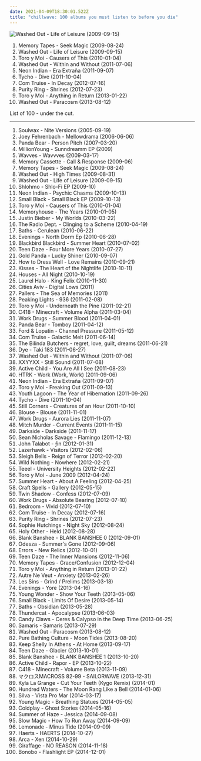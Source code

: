 ```yaml
---
date: 2021-04-09T18:30:01.522Z
title: "chillwave: 100 albums you must listen to before you die"
---
```

![Washed Out - Life of Leisure (2009-09-15)](http://coverartarchive.org/release/20fc2ec8-d864-3001-8cc2-e9ed4fac11fa/12748515762-500.jpg "Washed Out - Life of Leisure (2009-09-15)")
<ol class="albums">
<li data-cover="https://img.discogs.com/-jTtx8i_9nYOcmOknXjVaFcnjpo=/fit-in/560x600/filters:strip_icc():format(jpeg):mode_rgb():quality(90)/discogs-images/R-1906121-1251551154.jpeg.jpg" data-tags="chillwave, electronica" role="button">Memory Tapes - Seek Magic (2009-08-24)</li>
<li data-cover="http://coverartarchive.org/release/20fc2ec8-d864-3001-8cc2-e9ed4fac11fa/12748515762-500.jpg" data-tags="chillwave" role="button">Washed Out - Life of Leisure (2009-09-15)</li>
<li data-cover="http://coverartarchive.org/release/a475ed3c-a989-49de-92ec-4e7c1f2fed68/7868018573-500.jpg" data-tags="chillwave" role="button">Toro y Moi - Causers of This (2010-01-04)</li>
<li data-cover="http://coverartarchive.org/release/9e944b69-8e75-47f7-8d85-1a2584bf3f7c/25694000082-500.jpg" data-tags="chillwave" role="button">Washed Out - Within and Without (2011-07-06)</li>
<li data-cover="http://coverartarchive.org/release/80418cea-5f7e-48b9-a7de-d58175e51531/18047710272-500.jpg" data-tags="synthpop, electronic, chillwave" role="button">Neon Indian - Era Extraña (2011-09-07)</li>
<li data-cover="https://img.discogs.com/2JcwwR1Kz7tn8vXgwRsx6ebrk6I=/fit-in/600x600/filters:strip_icc():format(jpeg):mode_rgb():quality(90)/discogs-images/R-3210485-1320619766.jpeg.jpg" data-tags="electronic, downtempo" role="button">Tycho - Dive (2011-10-04)</li>
<li data-cover="http://coverartarchive.org/release/f7440029-f3e4-43c9-b673-2e5327eb9826/1553282324-500.jpg" data-tags="electronic, downtempo, new wave, chillwave, synth-pop" role="button">Com Truise - In Decay (2012-07-16)</li>
<li data-cover="http://coverartarchive.org/release/3148628c-f648-45c0-95ea-b03dc0716e99/1568868601-500.jpg" data-tags="synthpop" role="button">Purity Ring - Shrines (2012-07-23)</li>
<li data-cover="http://coverartarchive.org/release/3206bb7e-f4fc-486e-af0c-1ea106a47fc9/2934325843-500.jpg" data-tags="electronic, chillwave" role="button">Toro y Moi - Anything in Return (2013-01-22)</li>
<li data-cover="https://img.discogs.com/WAqPrBPYPCgvkJyhJCOO_47EPR4=/fit-in/500x500/filters:strip_icc():format(jpeg):mode_rgb():quality(90)/discogs-images/R-4806146-1376515091-8229.jpeg.jpg" data-tags="chillwave" role="button">Washed Out - Paracosm (2013-08-12)</li>
</ol>
List of 100 - under the cut.
<!-- more -->

_________________

<ol class="albums">
<li data-cover="http://coverartarchive.org/release/ae39aa8d-3955-412f-8801-fd57b624ed8b/7754380019-500.jpg" data-tags="electronic, dance, electro" role="button">
Soulwax - Nite Versions (2005-09-19)
</li>
<li data-cover="http://coverartarchive.org/release/be17da0c-a4fe-4c52-9d61-b5af0b6f54a2/5227824032-500.jpg" data-tags="electronic" role="button">
Joey Fehrenbach - Mellowdrama (2006-06-06)
</li>
<li data-cover="http://coverartarchive.org/release/d40165ac-a2c9-4ab7-9844-b643106a5a9b/13817952025-500.jpg" data-tags="experimental, indie" role="button">
Panda Bear - Person Pitch (2007-03-20)
</li>
<li data-cover="http://coverartarchive.org/release/ff25aa1e-ad78-4153-b93b-b0d10b93b6ac/1250971538-500.jpg" data-tags="chillwave" role="button">
MillionYoung - Sunndreamm EP (2009)
</li>
<li data-cover="http://coverartarchive.org/release/7b486ece-791b-4c15-9ec4-e4153da769d6/4827627615-500.jpg" data-tags="lo-fi" role="button">
Wavves - Wavvves (2009-03-17)
</li>
<li data-cover="http://coverartarchive.org/release/fff84f79-dfc4-37e5-a7c3-269c8316a55b/1251144355-500.jpg" data-tags="dreampop, chillwave" role="button">
Memory Cassette - Call & Response (2009-06)
</li>
<li data-cover="https://img.discogs.com/-jTtx8i_9nYOcmOknXjVaFcnjpo=/fit-in/560x600/filters:strip_icc():format(jpeg):mode_rgb():quality(90)/discogs-images/R-1906121-1251551154.jpeg.jpg" data-tags="chillwave, electronica" role="button">
Memory Tapes - Seek Magic (2009-08-24)
</li>
<li data-cover="http://coverartarchive.org/release/4660ee18-b7e2-43e8-9712-f8eb1e23656c/4157979888-500.jpg" data-tags="electronic, electropop, chill" role="button">
Washed Out - High Times (2009-08-31)
</li>
<li data-cover="http://coverartarchive.org/release/20fc2ec8-d864-3001-8cc2-e9ed4fac11fa/12748515762-500.jpg" data-tags="chillwave" role="button">
Washed Out - Life of Leisure (2009-09-15)
</li>
<li data-cover="http://coverartarchive.org/release/4ea83848-98c4-46e9-ada2-219c5044eaa0/24588619185-500.jpg" data-tags="instrumental, experimental, idm, glitch, broken beat, glitch-hop, chillwave, chilwave" role="button">
Shlohmo - Shlo-Fi EP (2009-10)
</li>
<li data-cover="http://coverartarchive.org/release/84878622-883d-4ca0-ab2f-3f8002d2f214/12086273623-500.jpg" data-tags="electronic" role="button">
Neon Indian - Psychic Chasms (2009-10-13)
</li>
<li data-cover="http://coverartarchive.org/release/c0872afa-87f9-4272-a5c2-2f839b6b0793/6289001231-500.jpg" data-tags="lo-fi" role="button">
Small Black - Small Black EP (2009-10-13)
</li>
<li data-cover="http://coverartarchive.org/release/a475ed3c-a989-49de-92ec-4e7c1f2fed68/7868018573-500.jpg" data-tags="chillwave" role="button">
Toro y Moi - Causers of This (2010-01-04)
</li>
<li data-cover="http://coverartarchive.org/release/909547b7-b7a0-4904-b7ce-1a051a9a4f6f/1236363023-500.jpg" data-tags="dream pop" role="button">
Memoryhouse - The Years (2010-01-05)
</li>
<li data-cover="http://coverartarchive.org/release/6bfba6d5-71fc-454b-b3a0-63632a1459fa/20855090957-500.jpg" data-tags="totec radio, justin bieber, goregrind, justin bieber my worlds" role="button">
Justin Bieber - My Worlds (2010-03-22)
</li>
<li data-cover="http://coverartarchive.org/release/cc6f7a05-e1c4-4039-9eb3-8c8ccd37e6b1/13919864002-500.jpg" data-tags="indie pop, shoegaze" role="button">
The Radio Dept. - Clinging to a Scheme (2010-04-19)
</li>
<li data-cover="http://coverartarchive.org/release/5ddd6650-d435-447d-8679-98a63ddaf637/3944000674-500.jpg" data-tags="electronic, downtempo, idm" role="button">
Baths - Cerulean (2010-06-22)
</li>
<li data-cover="http://coverartarchive.org/release/20ceb8e9-7362-4c6b-a1cd-c6648eae629f/13018204281-500.jpg" data-tags="chillout, electronic, experimental, downtempo, shoegaze, surreal, chillwave, summer albums" role="button">
Evenings - North Dorm Ep (2010-06-28)
</li>
<li data-cover="http://coverartarchive.org/release/97c3ab39-fc2d-4596-a1d0-5690cc80c253/26018767908-500.jpg" data-tags="chillwave" role="button">
Blackbird Blackbird - Summer Heart (2010-07-02)
</li>
<li data-cover="http://coverartarchive.org/release/d977c2f2-dfe6-45a5-91bb-f180a9249587/27112054568-500.jpg" data-tags="chillwave" role="button">
Teen Daze - Four More Years (2010-07-27)
</li>
<li data-cover="http://coverartarchive.org/release/66450c0a-f538-3a84-ab0a-3b486b7b25a0/9747625803-500.jpg" data-tags="idm" role="button">
Gold Panda - Lucky Shiner (2010-09-07)
</li>
<li data-cover="http://coverartarchive.org/release/672b0552-385f-400e-9934-eaed8fe770c8/6610332297-500.jpg" data-tags="ambient" role="button">
How to Dress Well - Love Remains (2010-09-21)
</li>
<li data-cover="http://coverartarchive.org/release/1f3a5400-0b39-42a7-9089-65ba220737ba/3010696860-500.jpg" data-tags="synthpop" role="button">
Kisses - The Heart of the Nightlife (2010-10-11)
</li>
<li data-cover="https://img.discogs.com/hZxHJ6552hDvtEy_554gCcCdwro=/fit-in/396x396/filters:strip_icc():format(jpeg):mode_rgb():quality(90)/discogs-images/R-2584835-1291729897.jpeg.jpg" data-tags="chillout, electronic, ambient, indie rock, indie electronic, lo-fi, dreamy, dream pop, relaxing, chillwave, ambiental, alternative pop/rock, alternative-indie rock" role="button">
Houses - All Night (2010-10-19)
</li>
<li data-cover="https://img.discogs.com/aUrgLxIHY9fkjIO8m4LghC4z0_I=/fit-in/600x603/filters:strip_icc():format(jpeg):mode_rgb():quality(90)/discogs-images/R-2531250-1293487636.jpeg.jpg" data-tags="experimental, abstract, chillwave, synth-pop, witch house, glo-fi, witch chill, newbreed, chill witch, 2010 faves" role="button">
Laurel Halo - King Felix (2010-11-30)
</li>
<li data-cover="http://coverartarchive.org/release/dc46474b-67bb-4858-bdb0-7a30ac4d5e5c/4809278289-500.jpg" data-tags="hip-hop, rap, alternative hip-hop, chillwave, alternative rap, cloud rap" role="button">
Cities Aviv - Digital Lows (2011)
</li>
<li data-cover="http://coverartarchive.org/release/338ebb3f-7c74-45be-8fa8-63197425e5c3/19667290620-500.jpg" data-tags="chillwave, electonic, my best discoveries, my gang 11, songs that remind me of minttea" role="button">
Pallers - The Sea of Memories (2011)
</li>
<li data-cover="http://coverartarchive.org/release/b1329a36-0ad1-4bb9-8024-b579c15c4d17/1266208666-500.jpg" data-tags="dub" role="button">
Peaking Lights - 936 (2011-02-08)
</li>
<li data-cover="http://coverartarchive.org/release/03b381ba-f859-3da0-873c-e359c56f25dd/12929911749-500.jpg" data-tags="indie pop, psychedelic" role="button">
Toro y Moi - Underneath the Pine (2011-02-21)
</li>
<li data-cover="http://coverartarchive.org/release/5e396e48-5bc1-4d28-ab34-ee77dc534fed/22120675980-500.jpg" data-tags="ambient" role="button">
C418 - Minecraft - Volume Alpha (2011-03-04)
</li>
<li data-cover="http://coverartarchive.org/release/30f5f4f6-8538-437a-9370-886a51f50bfc/1383687414-500.jpg" data-tags="electronic, indie, lo-fi, dreamy, dream pop, chillwave" role="button">
Work Drugs - Summer Blood (2011-04-01)
</li>
<li data-cover="http://coverartarchive.org/release/8d5b56e7-7412-4724-9407-039e64ecd014/13800964524-500.jpg" data-tags="indie, experimental, experimental rock, paw tracks" role="button">
Panda Bear - Tomboy (2011-04-12)
</li>
<li data-cover="https://img.discogs.com/ut1GJKVFVD256JQ424WuONnxL7M=/fit-in/500x500/filters:strip_icc():format(jpeg):mode_rgb():quality(90)/discogs-images/R-2921998-1307434209.jpeg.jpg" data-tags="chillwave" role="button">
Ford & Lopatin - Channel Pressure (2011-05-12)
</li>
<li data-cover="http://coverartarchive.org/release/5c32edc4-e937-4552-9501-5354ea6d7148/5965141013-500.jpg" data-tags="electronic" role="button">
Com Truise - Galactic Melt (2011-06-14)
</li>
<li data-cover="https://img.discogs.com/KlPBEkSvY9Jyq4VOnrLro910MBk=/fit-in/600x600/filters:strip_icc():format(jpeg):mode_rgb():quality(90)/discogs-images/R-3023094-1312179004.jpeg.jpg" data-tags="electronic, indie, indie pop, usa, shoegaze, dreamy, dream pop, american, crossover, dreampop, duo, san francisco, american underground, chillwave, 10s, free music, hypnagogic pop, america, netaudio, fully streamable tracks, experimental indie, electronic shoegaze, dreamwave, glo-fi, webaudio, fully streamable album, usa underground, fully streamable track, shoegazetronica" role="button">
The Bilinda Butchers - regret, love, guilt, dreams (2011-06-21)
</li>
<li data-cover="http://coverartarchive.org/release/7a96e634-64ab-4113-90db-6a9b4f4d901f/27979093409-500.jpg" data-tags="electronica, trip hop" role="button">
Dye - Taki 183 (2011-06-27)
</li>
<li data-cover="http://coverartarchive.org/release/9e944b69-8e75-47f7-8d85-1a2584bf3f7c/25694000082-500.jpg" data-tags="chillwave" role="button">
Washed Out - Within and Without (2011-07-06)
</li>
<li data-cover="http://coverartarchive.org/release/14990136-0c6a-49a2-befb-09b3703aa01a/3393506050-500.jpg" data-tags="experimental" role="button">
XXYYXX - Still Sound (2011-07-08)
</li>
<li data-cover="http://coverartarchive.org/release/560d4328-550c-40af-a2fc-f2a2b10328b4/2215573326-500.jpg" data-tags="ambient, dream pop" role="button">
Active Child - You Are All I See (2011-08-23)
</li>
<li data-cover="http://coverartarchive.org/release/178a02ba-fe9a-4be1-a747-303faac35388/8156839578-500.jpg" data-tags="electronic" role="button">
HTRK - Work (Work, Work) (2011-09-06)
</li>
<li data-cover="http://coverartarchive.org/release/80418cea-5f7e-48b9-a7de-d58175e51531/18047710272-500.jpg" data-tags="synthpop, electronic, chillwave" role="button">
Neon Indian - Era Extraña (2011-09-07)
</li>
<li data-cover="https://img.discogs.com/haxofUHTu74kykQDwZJ0uT310Gw=/fit-in/433x383/filters:strip_icc():format(jpeg):mode_rgb():quality(90)/discogs-images/R-3137175-1317490715.png.jpg" data-tags="chillwave" role="button">
Toro y Moi - Freaking Out (2011-09-13)
</li>
<li data-cover="https://img.discogs.com/-BR4yY32Gdk7o4SF5Ha0Wvj9gp0=/fit-in/600x600/filters:strip_icc():format(jpeg):mode_rgb():quality(90)/discogs-images/R-3020807-1318528929.jpeg.jpg" data-tags="dream pop" role="button">
Youth Lagoon - The Year of Hibernation (2011-09-26)
</li>
<li data-cover="https://img.discogs.com/2JcwwR1Kz7tn8vXgwRsx6ebrk6I=/fit-in/600x600/filters:strip_icc():format(jpeg):mode_rgb():quality(90)/discogs-images/R-3210485-1320619766.jpeg.jpg" data-tags="electronic, downtempo" role="button">
Tycho - Dive (2011-10-04)
</li>
<li data-cover="http://coverartarchive.org/release/99c0ab05-7bd4-43e4-8009-8d255d791a45/22479261395-500.jpg" data-tags="dream pop" role="button">
Still Corners - Creatures of an Hour (2011-10-10)
</li>
<li data-cover="http://coverartarchive.org/release/7c9c2ef1-0250-4d91-ac60-ab4c702180d2/6755910409-500.jpg" data-tags="dream pop" role="button">
Blouse - Blouse (2011-11-01)
</li>
<li data-cover="http://coverartarchive.org/release/a7618d1c-5970-4c42-aa99-ac27594d0c08/1383719654-500.jpg" data-tags="chillout, shoegaze, dream pop, chillwave" role="button">
Work Drugs - Aurora Lies (2011-11-07)
</li>
<li data-cover="http://coverartarchive.org/release/a2d52ccf-3e64-49f2-8b06-47003ab9c90d/9304121540-500.jpg" data-tags="80s, chillwave" role="button">
Mitch Murder - Current Events (2011-11-15)
</li>
<li data-cover="https://img.discogs.com/XNB5cRa3Yr_ztHNSSiqXUQHOwqs=/fit-in/339x339/filters:strip_icc():format(jpeg):mode_rgb():quality(90)/discogs-images/R-3818700-1345635944-6929.jpeg.jpg" data-tags="electronic, sacramento" role="button">
Darkside - Darkside (2011-11-17)
</li>
<li data-cover="https://img.discogs.com/PpnqdJLTsIH_Qm384AfKvR-Db68=/fit-in/300x291/filters:strip_icc():format(jpeg):mode_rgb():quality(90)/discogs-images/R-4240352-1370399174-5609.jpeg.jpg" data-tags="indie, soul, alternative, singer-songwriter, canada, solo, canadian, psychedelic, dreamy, montreal, singer songwriter, alternative pop, quebec, chillwave, 10s, free music, hypnagogic pop, solo artist, edmonton, one man band, netaudio, one-man-band, glo-fi, new weird, bandcamp, free album, solo project, webaudio, weird canada, new weird canada, indie soul, hypnagogic, one man project, arbutus records, canadian underground, one-man-project, arbutus, one  man band, glo-soul" role="button">
Sean Nicholas Savage - Flamingo (2011-12-13)
</li>
<li data-cover="http://coverartarchive.org/release/697082bd-a67e-453a-a63c-6696b06ac98d/2985165419-500.jpg" data-tags="house" role="button">
John Talabot - ƒin (2012-01-31)
</li>
<li data-cover="http://coverartarchive.org/release/1924bf90-15e3-4a34-902e-18ba2f11acef/5240498709-500.jpg" data-tags="synthwave" role="button">
Lazerhawk - Visitors (2012-02-06)
</li>
<li data-cover="http://coverartarchive.org/release/afc47229-be68-49be-9306-6563a2acbad8/3180799317-500.jpg" data-tags="noise pop, indie rock" role="button">
Sleigh Bells - Reign of Terror (2012-02-20)
</li>
<li data-cover="http://coverartarchive.org/release/d1f13b8f-10ac-4d10-a12a-b861307b3d78/2411269767-500.jpg" data-tags="indie, chillwave, captured tracks" role="button">
Wild Nothing - Nowhere (2012-02-21)
</li>
<li data-cover="https://img.discogs.com/waGLvITKFk-9Ej0WOqr72I0Wwvw=/fit-in/600x588/filters:strip_icc():format(jpeg):mode_rgb():quality(90)/discogs-images/R-3571336-1600301909-8694.jpeg.jpg" data-tags="electronica, synthpop, italo disco, chillwave, synthwave" role="button">
Teeel - University Heights (2012-02-22)
</li>
<li data-cover="http://coverartarchive.org/release/e56f21c5-92d7-4715-a5cf-41b5390e6f53/17214993688-500.jpg" data-tags="electronic" role="button">
Toro y Moi - June 2009 (2012-04-24)
</li>
<li data-cover="http://coverartarchive.org/release/a2f5bb88-a677-4ae4-a52d-791a5aff00a0/3381472542-500.jpg" data-tags="electronic, indie, chillwave" role="button">
Summer Heart - About A Feeling (2012-04-25)
</li>
<li data-cover="http://coverartarchive.org/release/0631744c-1fce-411a-8b47-b985a0ea094c/6529879394-500.jpg" data-tags="dream pop" role="button">
Craft Spells - Gallery (2012-05-15)
</li>
<li data-cover="http://coverartarchive.org/release/5cc18898-c270-40c2-b319-9c5382261df0/1500340877-500.jpg" data-tags="new wave, 4ad" role="button">
Twin Shadow - Confess (2012-07-09)
</li>
<li data-cover="http://coverartarchive.org/release/7818e9b8-568f-41c8-8933-57b129416e3c/1384235698-500.jpg" data-tags="electronic, lo-fi, dream pop, chillwave" role="button">
Work Drugs - Absolute Bearing (2012-07-10)
</li>
<li data-cover="http://coverartarchive.org/release/50269a34-7f29-442a-a62e-666cf0a531ae/3097339213-500.jpg" data-tags="indie, dream pop, chillwave, bedroom pop" role="button">
Bedroom - Vivid (2012-07-10)
</li>
<li data-cover="http://coverartarchive.org/release/f7440029-f3e4-43c9-b673-2e5327eb9826/1553282324-500.jpg" data-tags="electronic, downtempo, new wave, chillwave, synth-pop" role="button">
Com Truise - In Decay (2012-07-16)
</li>
<li data-cover="http://coverartarchive.org/release/3148628c-f648-45c0-95ea-b03dc0716e99/1568868601-500.jpg" data-tags="synthpop" role="button">
Purity Ring - Shrines (2012-07-23)
</li>
<li data-cover="http://coverartarchive.org/release/99c79c92-cc87-474f-8e95-5ec03e3bbc87/20058977817-500.jpg" data-tags="piano" role="button">
Sophie Hutchings - Night Sky (2012-08-24)
</li>
<li data-cover="http://coverartarchive.org/release/12eb94ea-54f1-4046-92ea-a34bff97e318/14798475045-500.jpg" data-tags="witch house" role="button">
Holy Other - Held (2012-08-28)
</li>
<li data-cover="http://coverartarchive.org/release/9509a46c-b2d9-4ac5-b4a9-f219a18be3b4/22276712313-500.jpg" data-tags="vaporwave, seapunk, vaportrap" role="button">
Blank Banshee - BLANK BANSHEE 0 (2012-09-01)
</li>
<li data-cover="http://coverartarchive.org/release/8e099cef-e88d-4468-8d66-253d405d6edc/2340969553-500.jpg" data-tags="chillout" role="button">
Odesza - Summer's Gone (2012-09-06)
</li>
<li data-cover="http://coverartarchive.org/release/d9ec740f-66f8-4699-af30-8399f77f794f/3845172666-500.jpg" data-tags="indie, scottish, glasgow, chillwave, 10s, rock action" role="button">
Errors - New Relics (2012-10-01)
</li>
<li data-cover="http://coverartarchive.org/release/a03d6b49-77c1-4d92-a164-9153ade42d5d/2415026232-500.jpg" data-tags="electronica" role="button">
Teen Daze - The Inner Mansions (2012-11-06)
</li>
<li data-cover="http://coverartarchive.org/release/0ce5e8d5-5c37-4a42-b05e-3a41aeaed7ff/2673220004-500.jpg" data-tags="chillwave" role="button">
Memory Tapes - Grace/Confusion (2012-12-04)
</li>
<li data-cover="http://coverartarchive.org/release/3206bb7e-f4fc-486e-af0c-1ea106a47fc9/2934325843-500.jpg" data-tags="electronic, chillwave" role="button">
Toro y Moi - Anything in Return (2013-01-22)
</li>
<li data-cover="http://coverartarchive.org/release/ebc6e131-2301-480c-ad3f-4e0b790dcf05/5974509150-500.jpg" data-tags="software" role="button">
Autre Ne Veut - Anxiety (2013-02-26)
</li>
<li data-cover="http://coverartarchive.org/release/61b929d6-d00d-44b2-8939-8b654ee32820/7292319734-500.jpg" data-tags="chillwave, jiaolong" role="button">
Les Sins - Grind / Prelims (2013-03-18)
</li>
<li data-cover="http://coverartarchive.org/release/e25d9d7b-6660-486f-b30a-c7fe0e4d77cd/5742536528-500.jpg" data-tags="electronic, ambient, experimental, idm, chillwave" role="button">
Evenings - Yore (2013-04-16)
</li>
<li data-cover="http://coverartarchive.org/release/984c982f-69ed-4174-a028-56a30baedb89/11897047270-500.jpg" data-tags="electronica, electropop, dubstep, glitch, chillwave" role="button">
Young Wonder - Show Your Teeth (2013-05-06)
</li>
<li data-cover="http://coverartarchive.org/release/55b6c7e0-a2f3-45d9-b4a1-e86f7292d17b/14492410043-500.jpg" data-tags="electronic, indie, indie pop, lo-fi, chillwave, jagjaguwar" role="button">
Small Black - Limits Of Desire (2013-05-14)
</li>
<li data-cover="http://coverartarchive.org/release/f5aa8083-768e-495b-b7ce-0918cc9ff5d3/5445573385-500.jpg" data-tags="electronic, glitch" role="button">
Baths - Obsidian (2013-05-28)
</li>
<li data-cover="http://coverartarchive.org/release/b7e59944-880b-471a-af13-85ce7107cfbb/4398354897-500.jpg" data-tags="electronic, brainfeeder" role="button">
Thundercat - Apocalypse (2013-06-03)
</li>
<li data-cover="http://coverartarchive.org/release/32cdbb59-0f9b-4df5-8986-4ab0ccb294d6/4920961799-500.jpg" data-tags="dream pop, shoegaze" role="button">
Candy Claws - Ceres & Calypso in the Deep Time (2013-06-25)
</li>
<li data-cover="https://img.discogs.com/_oqDWRsgBCOJPV1jjBn93bfB4hE=/fit-in/600x600/filters:strip_icc():format(jpeg):mode_rgb():quality(90)/discogs-images/R-4862765-1377803830-8667.jpeg.jpg" data-tags="electronic" role="button">
Samaris - Samaris (2013-07-29)
</li>
<li data-cover="https://img.discogs.com/WAqPrBPYPCgvkJyhJCOO_47EPR4=/fit-in/500x500/filters:strip_icc():format(jpeg):mode_rgb():quality(90)/discogs-images/R-4806146-1376515091-8229.jpeg.jpg" data-tags="chillwave" role="button">
Washed Out - Paracosm (2013-08-12)
</li>
<li data-cover="http://coverartarchive.org/release/e4fe6f5d-bde5-485c-bb4a-5addaa880a4e/4862260304-500.jpg" data-tags="dream pop" role="button">
Pure Bathing Culture - Moon Tides (2013-08-20)
</li>
<li data-cover="http://coverartarchive.org/release/cdbb13cc-dd9b-42a4-828d-50b2dc434ee4/5199358578-500.jpg" data-tags="synthpop" role="button">
Keep Shelly In Athens - At Home (2013-09-17)
</li>
<li data-cover="http://coverartarchive.org/release/692e27b8-1ca3-4c67-9408-de01e42bc905/5317359582-500.jpg" data-tags="electronica, chillwave, lefse records" role="button">
Teen Daze - Glacier (2013-10-01)
</li>
<li data-cover="http://coverartarchive.org/release/c2f105a0-e10f-44c9-a9a3-3fbed3e04799/19122966964-500.jpg" data-tags="vaporwave, electronic, seapunk, vaportrap" role="button">
Blank Banshee - BLANK BANSHEE 1 (2013-10-20)
</li>
<li data-cover="http://coverartarchive.org/release/58941d3c-04e1-4554-a5dd-522ec0dcc02d/5266587339-500.jpg" data-tags="electronic, indie rock, chillwave" role="button">
Active Child - Rapor - EP (2013-10-22)
</li>
<li data-cover="http://coverartarchive.org/release/5d179bca-6305-487d-8e33-5a895f79424c/12740426406-500.jpg" data-tags="ambient, electronic" role="button">
C418 - Minecraft - Volume Beta (2013-11-09)
</li>
<li data-cover="http://coverartarchive.org/release/e5262575-7281-451c-a734-7fc93f5daf91/7990515507-500.jpg" data-tags="vaporwave" role="button">
マクロスMACROSS 82-99 - SAILORWAVE (2013-12-31)
</li>
<li data-cover="http://coverartarchive.org/release/514f371d-3d5c-4850-bf5e-27841abd533b/6417152158-500.jpg" data-tags="downtempo, house, deep house, chillwave, tropical house, kygo, kyla la grange" role="button">
Kyla La Grange - Cut Your Teeth (Kygo Remix) (2014-01)
</li>
<li data-cover="http://coverartarchive.org/release/c013d7b9-d988-4f3c-a96f-1df74370b541/9650252297-500.jpg" data-tags="electronic, indie, dream pop, folktronica, chillwave, electro-pop, alternative soul, art pop, rel-mnth:2014:may, never forget, owsla" role="button">
Hundred Waters - The Moon Rang Like a Bell (2014-01-06)
</li>
<li data-cover="http://coverartarchive.org/release/82309c98-bdda-428b-b309-94fa9b060a97/6655564810-500.jpg" data-tags="indie, alternative, mpb, synthpop" role="button">
Silva - Vista Pro Mar (2014-03-17)
</li>
<li data-cover="http://coverartarchive.org/release/75fceba8-bb13-4837-ab3e-e5ac2da19f27/6821094501-500.jpg" data-tags="chillwave" role="button">
Young Magic - Breathing Statues (2014-05-05)
</li>
<li data-cover="http://coverartarchive.org/release/49dab146-5393-4686-bb79-efbb1fa43648/22395430275-500.jpg" data-tags="pop, electronic, alternative, alternative rock, coldplay" role="button">
Coldplay - Ghost Stories (2014-05-16)
</li>
<li data-cover="http://coverartarchive.org/release/ee51594f-d326-4489-8d37-92ff18ec511b/8740029795-500.jpg" data-tags="chillwave, witch house, weedwave, nightdrag" role="button">
Summer of Haze - Jessica (2014-09-08)
</li>
<li data-cover="http://coverartarchive.org/release/a6fadf39-4dae-4ef5-a4fd-b9cf5272534e/8684765155-500.jpg" data-tags="chillout, electronic, electronica, indie, alternative, indie pop, dubstep, dance, new wave, dance-pop, psychedelic pop, indietronica, trip hop, noise pop, dream pop, synthpop, alternative pop, alternative dance, trap, chillwave, neo-psychedelia, bubblegum pop, post-dubstep, art pop, urban pop, intelligent dance, idm pop" role="button">
Slow Magic - How To Run Away (2014-09-09)
</li>
<li data-cover="http://coverartarchive.org/release/25354d1d-8ef4-478a-a639-08d66d257c1d/8622560639-500.jpg" data-tags="chillwave" role="button">
Lemonade - Minus Tide (2014-09-09)
</li>
<li data-cover="http://coverartarchive.org/release/9ba516d5-dcaa-46bd-85e1-54a747aa36ad/9623766426-500.jpg" data-tags="indie pop, columbia records" role="button">
Haerts - HAERTS (2014-10-27)
</li>
<li data-cover="http://coverartarchive.org/release/54471c6f-f3be-4c52-9868-6a253afc0185/11060604035-500.jpg" data-tags="experimental, idm, glitch" role="button">
Arca - Xen (2014-10-29)
</li>
<li data-cover="http://coverartarchive.org/release/5a1a1bad-2b26-4a77-afda-db20997eb58a/13298046260-500.jpg" data-tags="electronica, glitch-hop, beats, chillwave, intellegent hip-hop" role="button">
Giraffage - NO REASON (2014-11-18)
</li>
<li data-cover="http://coverartarchive.org/release/35e125c3-e78e-4a4f-b638-527a57ebbefb/21981341896-500.jpg" data-tags="downtempo" role="button">
Bonobo - Flashlight EP (2014-12-01)
</li>
</ol>